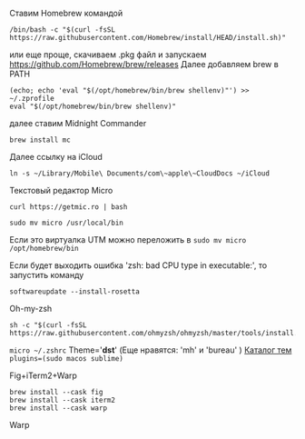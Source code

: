 Ставим Homebrew командой
```
/bin/bash -c "$(curl -fsSL https://raw.githubusercontent.com/Homebrew/install/HEAD/install.sh)"
```
или еще проще, скачиваем .pkg файл и запускаем
https://github.com/Homebrew/brew/releases 
Далее добавляем brew в PATH
```
(echo; echo 'eval "$(/opt/homebrew/bin/brew shellenv)"') >> ~/.zprofile
eval "$(/opt/homebrew/bin/brew shellenv)"
```
далее ставим Midnight Commander
```
brew install mc
```
Далее ссылку на iCloud
```
ln -s ~/Library/Mobile\ Documents/com\~apple\~CloudDocs ~/iCloud
```
Текстовый редактор Micro
```
curl https://getmic.ro | bash

sudo mv micro /usr/local/bin 
```
Если это виртуалка UTM можно переложить в `sudo mv micro /opt/homebrew/bin`

Если будет выходить ошибка 'zsh: bad CPU type in executable:', то запустить команду 

`softwareupdate --install-rosetta`

Oh-my-zsh
```
sh -c "$(curl -fsSL https://raw.githubusercontent.com/ohmyzsh/ohmyzsh/master/tools/install.sh)"
```
`micro ~/.zshrc` 
Theme='**dst**'  (Еще нравятся:  'mh' и 'bureau' )
[Каталог тем](https://github.com/ohmyzsh/ohmyzsh/wiki/Themes#gallifrey)
`plugins=(sudo macos sublime)`

Fig+iTerm2+Warp
```
brew install --cask fig
brew install --cask iterm2
brew install --cask warp
```
Warp